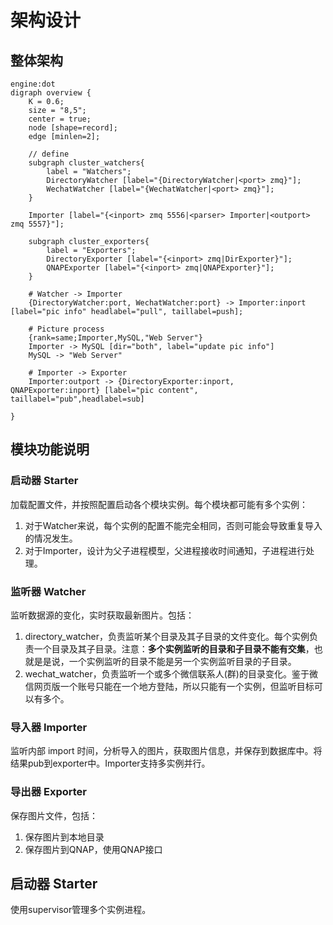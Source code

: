 # 架构设计

## 整体架构

```{viz}
engine:dot
digraph overview {
    K = 0.6;
    size = "8,5";
    center = true;
    node [shape=record];
    edge [minlen=2];

    // define
    subgraph cluster_watchers{
        label = "Watchers";
        DirectoryWatcher [label="{DirectoryWatcher|<port> zmq}"];
        WechatWatcher [label="{WechatWatcher|<port> zmq}"];
    }

    Importer [label="{<inport> zmq 5556|<parser> Importer|<outport> zmq 5557}"];

    subgraph cluster_exporters{
        label = "Exporters";
        DirectoryExporter [label="{<inport> zmq|DirExporter}"];
        QNAPExporter [label="{<inport> zmq|QNAPExporter}"];
    }

    # Watcher -> Importer
    {DirectoryWatcher:port, WechatWatcher:port} -> Importer:inport [label="pic info" headlabel="pull", taillabel=push];

    # Picture process
    {rank=same;Importer,MySQL,"Web Server"}
    Importer -> MySQL [dir="both", label="update pic info"]
    MySQL -> "Web Server"

    # Importer -> Exporter
    Importer:outport -> {DirectoryExporter:inport,  QNAPExporter:inport} [label="pic content", taillabel="pub",headlabel=sub]

}
```

## 模块功能说明

### 启动器 Starter

加载配置文件，并按照配置启动各个模块实例。每个模块都可能有多个实例：

1. 对于Watcher来说，每个实例的配置不能完全相同，否则可能会导致重复导入的情况发生。
2. 对于Importer，设计为父子进程模型，父进程接收时间通知，子进程进行处理。

### 监听器 Watcher

监听数据源的变化，实时获取最新图片。包括：

1. directory_watcher，负责监听某个目录及其子目录的文件变化。每个实例负责一个目录及其子目录。注意：**多个实例监听的目录和子目录不能有交集**，也就是是说，一个实例监听的目录不能是另一个实例监听目录的子目录。
2. wechat_watcher，负责监听一个或多个微信联系人(群)的目录变化。鉴于微信网页版一个账号只能在一个地方登陆，所以只能有一个实例，但监听目标可以有多个。

### 导入器 Importer

监听内部 import 时间，分析导入的图片，获取图片信息，并保存到数据库中。将结果pub到exporter中。Importer支持多实例并行。

### 导出器 Exporter

保存图片文件，包括：

1. 保存图片到本地目录
2. 保存图片到QNAP，使用QNAP接口

## 启动器 Starter

使用supervisor管理多个实例进程。
